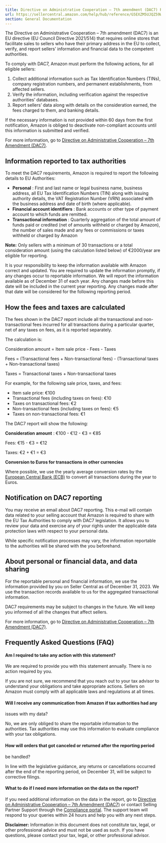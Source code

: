 ```yaml
---
title: Directive on Administrative Cooperation – 7th amendment (DAC7) Reporting
url: https://sellercentral.amazon.com/help/hub/reference/G5EXZM5UJQZ59WTX
section: General Documentation
---
```


The Directive on Administrative Cooperation – 7th amendment (DAC7) is an EU
directive (EU Council Directive 2021/514) that requires online stores that
facilitate sales to sellers who have their primary address in the EU to
collect, verify, and report sellers’ information and financial data to the
competent authorities.

To comply with DAC7, Amazon must perform the following actions, for all
eligible sellers:  

  1. Collect additional information such as Tax Identification Numbers (TINs), company registration numbers, and permanent establishments, from affected sellers.
  2. Verify the information, including verification against the respective authorities’ databases.
  3. Report sellers’ data along with details on the consideration earned, the fees charged to them, and banking details.

If the necessary information is not provided within 60 days from the first
notification, Amazon is obliged to deactivate non-compliant accounts until
this information is submitted and verified.

For more information, go to [Directive on Administrative Cooperation – 7th
Amendment (DAC7)](/gp/help/GM472VUSJDLG2HSB).

## Information reported to tax authorities

To meet the DAC7 requirements, Amazon is required to report the following
details to EU Authorities:

  * **Personal** : First and last name or legal business name, business address, all EU Tax Identification Numbers (TIN) along with issuing authority details, the VAT Registration Number (VRN) associated with the business address and date of birth (where applicable).
  * **Financial account identifiers** : Bank accounts or other type of payment account to which funds are remitted.
  * **Transactional information** : Quarterly aggregation of the total amount of funds paid or credited (net of amounts withheld or charged by Amazon), the number of sales made and any fees or commissions or taxes withheld or charged by Amazon

**Note:** Only sellers with a minimum of 30 transactions or a total
consideration amount (using the calculation listed below) of €2000/year are
eligible for reporting.

It is your responsibility to keep the information available with Amazon
correct and updated. You are required to update the information promptly, if
any changes occur to reportable information. We will report the information
available as of December 31 of each year. Any changes made before this date
will be included in the current year reporting. Any changes made after that
date will be considered for the following reporting period.

## How the fees and taxes are calculated

The fees shown in the DAC7 report include all the transactional and non-
transactional fees incurred for all transactions during a particular quarter,
net of any taxes on fees, as it is reported separately.

The calculation is:

Consideration amount = Item sale price - Fees - Taxes

Fees = (Transactional fees + Non-transactional fees) - (Transactional taxes +
Non-transactional taxes)

Taxes = Transactional taxes + Non-transactional taxes

For example, for the following sale price, taxes, and fees:

  * Item sale price: €100
  * Transactional fees (including taxes on fees): €10
  * Taxes on transactional fees: €2
  * Non-transactional fees (including taxes on fees): €5
  * Taxes on non-transactional fees: €1

The DAC7 report will show the following:

**Consideration amount** : €100 - €12 - €3 = €85

Fees: €15 - €3 = €12

Taxes: €2 + €1 = €3

**Conversion to Euros for transactions in other currencies**

Where possible, we use the yearly average conversion rates by the [European
Central Bank
(ECB)](https://www.ecb.europa.eu/stats/policy_and_exchange_rates/euro_reference_exchange_rates/html/index.en.html)
to convert all transactions during the year to Euros.

## Notification on DAC7 reporting

You may receive an email about DAC7 reporting. This e-mail will contain data
related to your selling account that Amazon is required to share with the EU
Tax Authorities to comply with DAC7 legislation. It allows you to review your
data and exercise any of your rights under the applicable data protection laws
with respect to your personal data.

While specific notification processes may vary, the information reportable to
the authorities will be shared with the you beforehand.

## About personal or financial data, and data sharing

For the reportable personal and financial information, we use the information
provided by you on Seller Central as of December 31, 2023. We use the
transaction records available to us for the aggregated transactional
information.

DAC7 requirements may be subject to changes in the future. We will keep you
informed of all the changes that affect sellers.

For more information, go to [Directive on Administrative Cooperation – 7th
Amendment (DAC7)](/gp/help/GM472VUSJDLG2HSB).

## Frequently Asked Questions (FAQ)

####  **Am I required to take any action with this statement?**

We are required to provide you with this statement annually. There is no
action required by you.

If you are not sure, we recommend that you reach out to your tax advisor to
understand your obligations and take appropriate actions. Sellers on Amazon
must comply with all applicable laws and regulations at all times.

#### Will I receive any communication from Amazon if tax authorities had any
issues with my data?

No, we are only obliged to share the reportable information to the
authorities. Tax authorities may use this information to evaluate compliance
with your tax obligations.

#### How will orders that got canceled or returned after the reporting period
be handled?

In line with the legislative guidance, any returns or cancellations occurred
after the end of the reporting period, on December 31, will be subject to
corrective filings.

#### What to do if I need more information on the data on the report?

If you need additional information on the data in the report, go to [Directive
on Administrative Cooperation – 7th Amendment
(DAC7)](/gp/help/GM472VUSJDLG2HSB) or contact Selling Partner Support through
the [Compliance portal](/complianceportal/?ref=DAC7_hp_D7port). The support
team will respond to your queries within 24 hours and help you with any next
steps.

**Disclaimer:** Information in this document does not constitute tax, legal,
or other professional advice and must not be used as such. If you have
questions, please contact your tax, legal, or other professional advisor.

